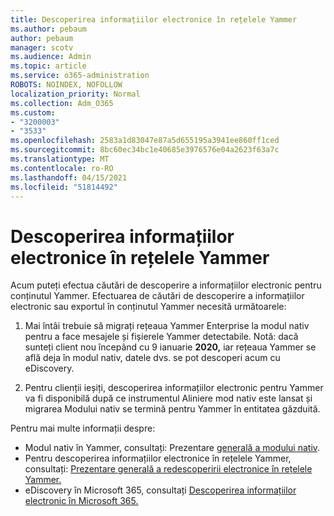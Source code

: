 ```yaml
---
title: Descoperirea informațiilor electronice în rețelele Yammer
ms.author: pebaum
author: pebaum
manager: scotv
ms.audience: Admin
ms.topic: article
ms.service: o365-administration
ROBOTS: NOINDEX, NOFOLLOW
localization_priority: Normal
ms.collection: Adm_O365
ms.custom:
- "3200003"
- "3533"
ms.openlocfilehash: 2583a1d83047e87a5d655195a3941ee860ff1ced
ms.sourcegitcommit: 8bc60ec34bc1e40685e3976576e04a2623f63a7c
ms.translationtype: MT
ms.contentlocale: ro-RO
ms.lasthandoff: 04/15/2021
ms.locfileid: "51814492"
---
```

# <a name="ediscovery-in-yammer-networks"></a>Descoperirea informațiilor electronice în rețelele Yammer

Acum puteți efectua căutări de descoperire a informațiilor electronic pentru conținutul Yammer.  Efectuarea de căutări de descoperire a informațiilor electronic sau exportul în conținutul Yammer necesită următoarele:

1. Mai întâi trebuie să migrați rețeaua Yammer Enterprise la modul nativ pentru a face mesajele și fișierele Yammer detectabile. Notă: dacă sunteți client nou începând cu 9 ianuarie **2020,** iar rețeaua Yammer se află deja în modul nativ, datele dvs. se pot descoperi acum cu eDiscovery.

2. Pentru clienții ieșiți, descoperirea informațiilor electronic pentru Yammer va fi disponibilă după ce instrumentul Aliniere mod nativ este lansat și migrarea Modului nativ se termină pentru Yammer în entitatea găzduită.

Pentru mai multe informații despre:

- Modul nativ în Yammer, consultați: Prezentare [generală a modului nativ](https://docs.microsoft.com/yammer/configure-your-yammer-network/overview-native-mode).
- Pentru descoperirea informațiilor electronice în rețelele Yammer, consultați: [Prezentare generală a redescoperirii electronice în rețelele Yammer.](https://docs.microsoft.com/yammer/manage-security-and-compliance/overview-of-ediscovery)
- eDiscovery în Microsoft 365, consultați [Descoperirea informațiilor electronic în Microsoft 365.](https://docs.microsoft.com/microsoft-365/compliance/ediscovery)
